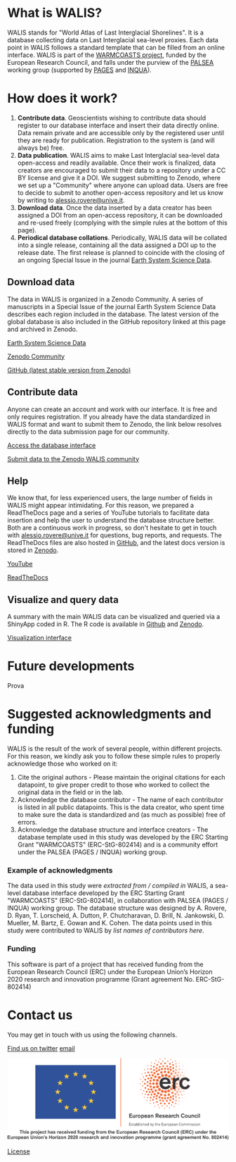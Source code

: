 # <i class="fa-solid fa-circle-info"></i> What is WALIS?
WALIS stands for "World Atlas of Last Interglacial Shorelines". It is a database collecting data on Last Interglacial sea-level proxies. Each data point in WALIS follows a standard template that can be filled from an online interface. WALIS is part of the [WARMCOASTS project](www.warmcoasts.eu), funded by the European Research Council, and falls under the purview of the [PALSEA](https://palseagroup.weebly.com) working group (supported by [PAGES](https://pastglobalchanges.org) and [INQUA](https://www.inqua.org)).

# <i class="fa-solid fa-gears"></i> How does it work?
1. **Contribute data**. Geoscientists wishing to contribute data should register to our database interface and insert their data directly online. Data remain private and are accessible only by the registered user until they are ready for publication. Registration to the system is (and will always be) free.
2. **Data publication**. WALIS aims to make Last Interglacial sea-level data open-access and readily available. Once their work is finalized, data creators are encouraged to submit their data to a repository under a CC BY license and give it a DOI. We suggest submitting to Zenodo, where we set up a "Community" where anyone can upload data. Users are free to decide to submit to another open-access repository and let us know by writing to [alessio.rovere@unive.it](mailto:alessio.rovere@unive.it).
3. **Download data**. Once the data inserted by a data creator has been assigned a DOI from an open-access repository, it can be downloaded and re-used freely (complying with the simple rules at the bottom of this page). 
4. **Periodical database collations**. Periodically, WALIS data will be collated into a single release, containing all the data assigned a DOI up to the release date. The first release is planned to coincide with the closing of an ongoing Special Issue in the journal [Earth System Science Data](https://essd.copernicus.org/articles/special_issue1055.html). 

##  <i class="fa-solid fa-cloud-arrow-down"></i> Download data
The data in WALIS is organized in a Zenodo Community. A series of manuscripts in a Special Issue of the journal Earth System Science Data describes each region included in the database. The latest version of the global database is also included in the GitHub repository linked at this page and archived in Zenodo.

<i class="fa-solid fa-book"></i> [Earth System Science Data](https://essd.copernicus.org/articles/special_issue1055.html)

<i class="fa-solid fa-users"></i> [Zenodo Community](https://zenodo.org/communities/walis_database/)

<i class="fa-brands fa-github"></i> [GitHub (latest stable version from Zenodo)](https://doi.org/10.5281/zenodo.5979519)

## <i class="fa-solid fa-pen-to-square"></i> Contribute data
Anyone can create an account and work with our interface. It is free and only requires registration. If you already have the data standardized in WALIS format and want to submit them to Zenodo, the link below resolves directly to the data submission page for our community.

<i class="fa-solid fa-arrows-rotate"></i> [Access the database interface](http://ec2-52-14-227-13.us-east-2.compute.amazonaws.com/Management_Login/)

<i class="fa-regular fa-share-nodes"></i> [Submit data to the Zenodo WALIS community](https://zenodo.org/login/?next=%2Fdeposit%2Fnew%3Fc%3Dwalis_database) 

## <i class="fa-solid fa-circle-question"></i> Help
We know that, for less experienced users, the large number of fields in WALIS might appear intimidating. For this reason, we prepared a ReadTheDocs page and a series of YouTube tutorials to facilitate data insertion and help the user to understand the database structure better. Both are a continuous work in progress, so don't hesitate to get in touch with [alessio.rovere@unive.it](mailto:alessio.rovere@unive.it) for questions, bug reports, and requests. The ReadTheDocs files are also hosted in [GitHub](https://github.com/Alerovere/WALIS_Help), and the latest docs version is stored in [Zenodo](https://doi.org/10.5281/zenodo.3961543).

<i class="fa-brands fa-youtube"></i> [YouTube](https://www.youtube.com/playlist?list=PLhYGGzjMovNfAK9Q9NAio52mBj55-MB6V)

<i class="fa-solid fa-glasses"></i> [ReadTheDocs](https://walis-help.readthedocs.io/en/latest/)

## <i class="fa-solid fa-earth-americas"></i> Visualize and query data
A summary with the main WALIS data can be visualized and queried via a ShinyApp coded in R. The R code is available in [Github](https://github.com/Alerovere/WALIS_Visualization/tree/v1.0) and [Zenodo](https://doi.org/10.5281/zenodo.4943540). 

<i class="fa-solid fa-eye"></i> [Visualization interface](https://warmcoasts.shinyapps.io/WALIS_Visualization/)

# <i class="fa-solid fa-timer"></i> Future developments
Prova

# <i class="fa-regular fa-sack-dollar"></i> Suggested acknowledgments and funding
WALIS is the result of the work of several people, within different projects. For this reason, we kindly ask you to follow these simple rules to properly acknowledge those who worked on it:

1. Cite the original authors - Please maintain the original citations for each datapoint, to give proper credit to those who worked to collect the original data in the field or in the lab.
2. Acknowledge the database contributor - The name of each contributor is listed in all public datapoints. This is the data creator, who spent time to make sure the data is standardized and (as much as possible) free of errors.
3. Acknowledge the database structure and interface creators - The database template used in this study was developed by the ERC Starting Grant "WARMCOASTS" (ERC-StG-802414) and is a community effort under the PALSEA (PAGES / INQUA) working group.

### Example of acknowledgments
The data used in this study were *extracted from / compiled in* WALIS, a sea-level database interface developed by the ERC Starting Grant "WARMCOASTS" (ERC-StG-802414), in collaboration with PALSEA (PAGES / INQUA) working group. The database structure was designed by A. Rovere, D. Ryan, T. Lorscheid, A. Dutton, P. Chutcharavan, D. Brill, N. Jankowski, D. Mueller, M. Bartz, E. Gowan and K. Cohen. The data points used in this study were contributed to WALIS by *list names of contributors here*.

### Funding
This software is part of a project that has received funding from the European Research Council (ERC) under the European Union’s Horizon 2020 research and innovation programme (Grant agreement No. ERC-StG-802414)

# Contact us
You may get in touch with us using the following channels.

<i class="fa-brands fa-twitter"></i>[Find us on twitter](https://twitter.com/walisdatabase)
<i class="fa-solid fa-at"></i> [email](mailto:alessio.rovere@unive.it)

![logo](./img/ERC.png)

<i class="fa-brands fa-creative-commons"></i><i class="fa-brands fa-creative-commons-by"></i> [License](https://creativecommons.org/licenses/by/4.0/)

<script src="https://kit.fontawesome.com/f4ba202135.js" crossorigin="anonymous"></script> 
